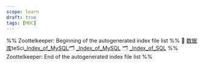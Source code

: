 ```yaml
---
scope: learn
draft: true
tags: [MOC]
---
```

%% Zoottelkeeper: Beginning of the autogenerated index file list  %%
📄 [数据库](数据库.md)teSci[_Index_of_MySQL](_Index_of_MySQL.md)🗂️ [_Index_of_MySQL](_Index_of_SQL]([_Index_of_SQL)ND/DBMS/MySQL/_Index_of_MySQL)
🗂️ [_Index_of_SQL](10-ComputeScience/BACKEND/DBMS/SQL/_Index_of_SQL.md)
%% Zoottelkeeper: End of the autogenerated index file list  %%
